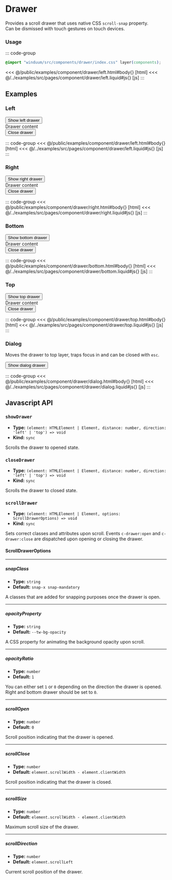 # Drawer
Provides a scroll drawer that uses native CSS `scroll-snap` property.<br>
Can be dismissed with touch gestures on touch devices.

<ViewSourceGh href="https://github.com/winduum/winduum/blob/main/src/components/drawer" />

### Usage
::: code-group
```css
@import "winduum/src/components/drawer/index.css" layer(components);
```
<<< @/public/examples/component/drawer/left.html#body{} [html]
<<< @/../examples/src/pages/component/drawer/left.liquid#js{} [js]
:::

## Examples

### Left

<div class="iframe">
    <button class="ui-btn" id="showDrawerLeftElement">Show left drawer</button>
</div>

<div class="c-drawer invisible" id="drawerLeftElement" inert>
    <div class="c-drawer-content p-6" style="max-width: 24rem; border-right: 1px solid var(--color-body-secondary);">
        <div>Drawer content</div>
        <button class="ui-btn muted mt-4" id="closeDrawerLeftElement">Close drawer</button>
    </div>
</div>

::: code-group
<<< @/public/examples/component/drawer/left.html#body{} [html]
<<< @/../examples/src/pages/component/drawer/left.liquid#js{} [js]
:::

### Right

<div class="iframe">
    <button class="ui-btn" id="showDrawerRightElement">Show right drawer</button>
</div>

<div class="c-drawer invisible after:-order-last" id="drawerRightElement" inert>
    <div class="c-drawer-content p-6" style="max-width: 24rem; border-left: 1px solid var(--color-body-secondary);">
        <div>Drawer content</div>
        <button class="ui-btn muted mt-4" id="closeDrawerRightElement">Close drawer</button>
    </div>
</div>

::: code-group
<<< @/public/examples/component/drawer/right.html#body{} [html]
<<< @/../examples/src/pages/component/drawer/right.liquid#js{} [js]
:::


### Bottom

<div class="iframe">
    <button class="ui-btn" id="showDrawerBottomElement">Show bottom drawer</button>
</div>

<div class="c-drawer invisible flex-col after:-order-last" id="drawerBottomElement" inert>
    <div class="c-drawer-content p-6" style="max-height: 24rem; border-top: 1px solid var(--color-body-secondary);">
        <div>Drawer content</div>
        <button class="ui-btn muted mt-4" id="closeDrawerBottomElement">Close drawer</button>
    </div>
</div>

::: code-group
<<< @/public/examples/component/drawer/bottom.html#body{} [html]
<<< @/../examples/src/pages/component/drawer/bottom.liquid#js{} [js]
:::

### Top

<div class="iframe">
    <button class="ui-btn" id="showDrawerTopElement">Show top drawer</button>
</div>

<div class="c-drawer invisible flex-col" id="drawerTopElement" inert>
    <div class="c-drawer-content p-6" style="max-height: 24rem; border-bottom: 1px solid var(--color-body-secondary);">
        <div>Drawer content</div>
        <button class="ui-btn muted mt-4" id="closeDrawerTopElement">Close drawer</button>
    </div>
</div>

::: code-group
<<< @/public/examples/component/drawer/top.html#body{} [html]
<<< @/../examples/src/pages/component/drawer/top.liquid#js{} [js]
:::


### Dialog

Moves the drawer to top layer, traps focus in and can be closed with `esc`.

<div class="iframe">
    <button class="ui-btn" id="showDrawerDialogElement">Show dialog drawer</button>
</div>

<dialog class="c-drawer invisible after:-order-last" id="drawerDialogElement" inert>
    <div class="c-drawer-content p-6" style="max-width: 24rem; border-left: 1px solid var(--color-body-secondary);">
        <div>Drawer content</div>
        <button class="ui-btn muted mt-4" id="closeDrawerDialogElement">Close drawer</button>
    </div>
</dialog>

::: code-group
<<< @/public/examples/component/drawer/dialog.html#body{} [html]
<<< @/../examples/src/pages/component/drawer/dialog.liquid#js{} [js]
:::

## Javascript API

### `showDrawer`

* **Type:** `(element: HTMLElement | Element, distance: number, direction: 'left' | 'top') => void`
* **Kind:** `sync`

Scrolls the drawer to opened state.

### `closeDrawer`

* **Type:** `(element: HTMLElement | Element, distance: number, direction: 'left' | 'top') => void`
* **Kind:** `sync`

Scrolls the drawer to closed state.

### `scrollDrawer`

* **Type:** `(element: HTMLElement | Element, options: ScrollDrawerOptions) => void`
* **Kind:** `sync`

Sets correct classes and attributes upon scroll. Events `c-drawer:open` and `c-drawer:close` are dispatched upon opening or closing the drawer.

#### ScrollDrawerOptions

---

##### snapClass

* **Type:** `string`
* **Default:** `snap-x snap-mandatory`

A classes that are added for snapping purposes once the drawer is open.

---

##### opacityProperty

* **Type:** `string`
* **Default:** `--tw-bg-opacity`

A CSS property for animating the background opacity upon scroll.

---

##### opacityRatio

* **Type:** `number`
* **Default:** `1`

You can either set `1` or `0` depending on the direction the drawer is opened. Right and bottom drawer should be set to `0`.

---

##### scrollOpen

* **Type:** `number`
* **Default:** `0`

Scroll position indicating that the drawer is opened.

---

##### scrollClose

* **Type:** `number`
* **Default:** `element.scrollWidth - element.clientWidth`

Scroll position indicating that the drawer is closed.

---

##### scrollSize

* **Type:** `number`
* **Default:** `element.scrollWidth - element.clientWidth`

Maximum scroll size of the drawer.

---

##### scrollDirection

* **Type:** `number`
* **Default:** `element.scrollLeft`

Current scroll position of the drawer.

